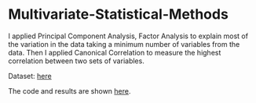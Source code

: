 # Multivariate-Statistical-Methods
I applied Principal Component Analysis, Factor Analysis to explain most of the variation in the data taking a minimum number of variables from the data. Then I applied Canonical Correlation to measure the highest correlation between two sets of variables.  

Dataset: [here](https://archive.ics.uci.edu/ml/datasets/wine)

The code and results are shown [here](/Codes_Multivariate_Project.md).
